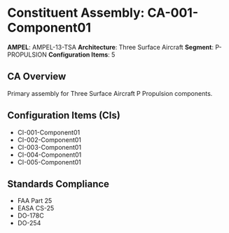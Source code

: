 # Constituent Assembly: CA-001-Component01

**AMPEL**: AMPEL-13-TSA
**Architecture**: Three Surface Aircraft
**Segment**: P-PROPULSION
**Configuration Items**: 5

## CA Overview
Primary assembly for Three Surface Aircraft P Propulsion components.

## Configuration Items (CIs)
- CI-001-Component01
- CI-002-Component01
- CI-003-Component01
- CI-004-Component01
- CI-005-Component01

## Standards Compliance
- FAA Part 25
- EASA CS-25
- DO-178C
- DO-254
